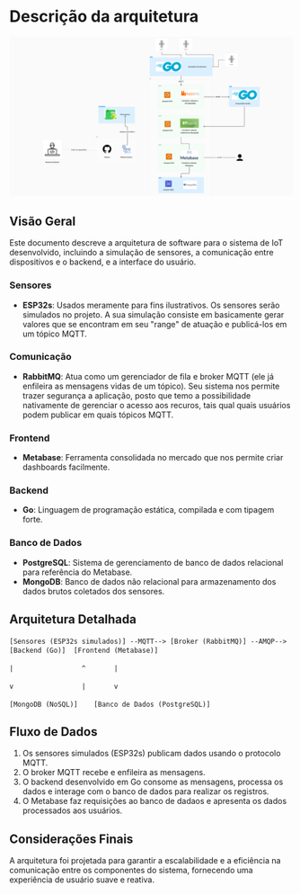 # Descrição da arquitetura

![Arquitetura do sistema](../../../static/img/arquitetura-do-sistema-atual.png)

## Visão Geral

Este documento descreve a arquitetura de software para o sistema de IoT desenvolvido, incluindo a simulação de sensores, a comunicação entre dispositivos e o backend, e a interface do usuário.

### Sensores

- **ESP32s**: Usados meramente para fins ilustrativos. Os sensores serão simulados no projeto. A sua simulação consiste em basicamente gerar valores que se encontram em seu "range" de atuação e publicá-los em um tópico MQTT.

### Comunicação

- **RabbitMQ**: Atua como um gerenciador de fila e broker MQTT (ele já enfileira as mensagens vidas de um tópico). Seu sistema nos permite trazer segurança a aplicação, posto que temo a possibilidade nativamente de gerenciar o acesso aos recuros, tais qual quais usuários podem publicar em quais tópicos MQTT.

### Frontend

- **Metabase**: Ferramenta consolidada no mercado que nos permite criar dashboards facilmente.

### Backend

- **Go**: Linguagem de programação estática, compilada e com tipagem forte.

### Banco de Dados

- **PostgreSQL**: Sistema de gerenciamento de banco de dados relacional para referência do Metabase.
- **MongoDB**: Banco de dados não relacional para armazenamento dos dados brutos coletados dos sensores.

## Arquitetura Detalhada

```plaintext
[Sensores (ESP32s simulados)] --MQTT--> [Broker (RabbitMQ)] --AMQP--> [Backend (Go)]  [Frontend (Metabase)]
                                                                          |                 ^       | 
                                                                          v                 |       v
                                                                            [MongoDB (NoSQL)]    [Banco de Dados (PostgreSQL)]
```

## Fluxo de Dados

1. Os sensores simulados (ESP32s) publicam dados usando o protocolo MQTT.
2. O broker MQTT recebe e enfileira as mensagens.
3. O backend desenvolvido em Go consome as mensagens, processa os dados e interage com o banco de dados para realizar os registros.
4. O Metabase faz requisições ao banco de dadaos e apresenta os dados processados aos usuários.

## Considerações Finais

A arquitetura foi projetada para garantir a escalabilidade e a eficiência na comunicação entre os componentes do sistema, fornecendo uma experiência de usuário suave e reativa.
